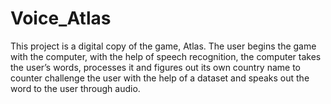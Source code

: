 # Voice_Atlas
This project is a digital copy of the game, Atlas. The user begins the game with the computer, with the help of speech recognition, the computer takes the user’s words, processes it and figures out its own country name to counter challenge the user with the help of a dataset and speaks out the word to the user through audio.
